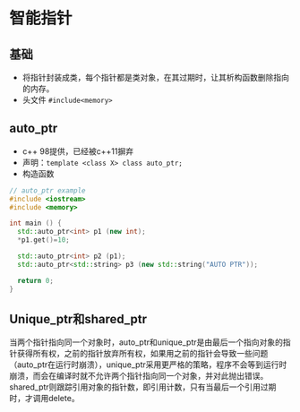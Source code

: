 # 智能指针

## 基础
- 将指针封装成类，每个指针都是类对象，在其过期时，让其析构函数删除指向的内存。
- 头文件 `#include<memory>`

## auto_ptr
- c++ 98提供，已经被c++11摒弃
- 声明：`template <class X> class auto_ptr;`
- 构造函数
```C++
// auto_ptr example
#include <iostream>
#include <memory>

int main () {
  std::auto_ptr<int> p1 (new int);
  *p1.get()=10;

  std::auto_ptr<int> p2 (p1);
  std::auto_ptr<std::string> p3 (new std::string("AUTO PTR"));

  return 0;
}
```

## Unique_ptr和shared_ptr

当两个指针指向同一个对象时，auto_ptr和unique_ptr是由最后一个指向对象的指针获得所有权，之前的指针放弃所有权，如果用之前的指针会导致一些问题（auto_ptr在运行时崩溃），unique_ptr采用更严格的策略，程序不会等到运行时崩溃，而会在编译时就不允许两个指针指向同一个对象，并对此抛出错误。shared_ptr则跟踪引用对象的指针数，即引用计数，只有当最后一个引用过期时，才调用delete。

